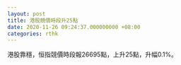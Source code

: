 ```yaml
---
layout: post
title: 港股競價時段升25點
date: 2020-11-26 09:24:37.000000000 +08:00
categories: rthk
---
```


港股靠穩，恒指競價時段報26695點，上升25點，升幅0.1%。
